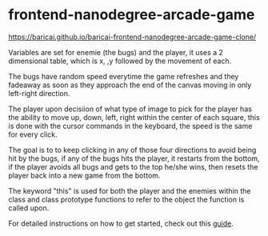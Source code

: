 frontend-nanodegree-arcade-game
===============================
https://baricai.github.io/baricai-frontend-nanodegree-arcade-game-clone/

Variables are set for enemie (the bugs) and the player, it uses a 2 dimensional table, which is x, ,y followed by the movement of each.

The bugs have random speed everytime the game refreshes and they fadeaway as soon as they approach the end of the canvas moving in only left-right direction.

The player upon decisiion of what type of image to pick for the player has the ability to move up, down, left, right within the center of each square, this is done with the cursor commands in the keyboard, the speed is the same for every click.

The goal is to to keep clicking in any of those four directions to avoid being hit by the bugs, if any of the bugs hits the player, it restarts from the bottom, if the player avoids all bugs and gets to the top he/she wins,  then resets the player back into a new game from the bottom.

The keyword "this" is used for both the player and the enemies within the class and class prototype functions to refer to the object the function is called upon.



For detailed instructions on how to get started, check out this [guide](https://docs.google.com/document/d/1v01aScPjSWCCWQLIpFqvg3-vXLH2e8_SZQKC8jNO0Dc/pub?embedded=true).
